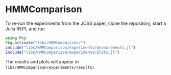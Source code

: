 # HMMComparison

To re-run the experiments from the JOSS paper, clone the repository, start a Julia REPL and run

```julia
using Pkg
Pkg.activate("libs/HMMComparison/")
include("libs/HMMComparison/experiments/measurements.jl")
include("libs/HMMComparison/experiments/plots.jl")
```

The results and plots will appear in `libs/HMMComparison/experiments/results/`.
